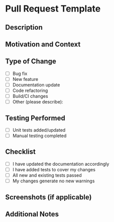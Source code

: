 # Pull Request Template

## Description
<!-- Provide a brief description of the changes introduced by this PR -->

## Motivation and Context
<!-- Why is this change required? What problem does it solve? -->

## Type of Change
<!-- Please check the relevant options -->
- [ ] Bug fix
- [ ] New feature
- [ ] Documentation update
- [ ] Code refactoring
- [ ] Build/CI changes
- [ ] Other (please describe):

## Testing Performed
<!-- Describe the testing you have done -->
- [ ] Unit tests added/updated
- [ ] Manual testing completed

## Checklist
<!-- Please check all items that apply -->
- [ ] I have updated the documentation accordingly
- [ ] I have added tests to cover my changes
- [ ] All new and existing tests passed
- [ ] My changes generate no new warnings

## Screenshots (if applicable)
<!-- Add screenshots to help explain your changes if appropriate -->

## Additional Notes
<!-- Add any additional information that might be helpful -->
